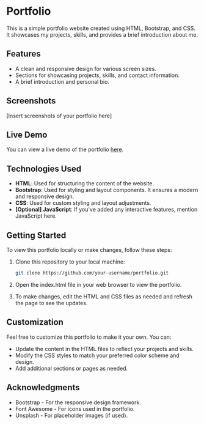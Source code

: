 # Portfolio

This is a simple portfolio website created using HTML, Bootstrap, and CSS. It showcases my projects, skills, and provides a brief introduction about me.

## Features

- A clean and responsive design for various screen sizes.
- Sections for showcasing projects, skills, and contact information.
- A brief introduction and personal bio.

## Screenshots

[Insert screenshots of your portfolio here]

## Live Demo

You can view a live demo of the portfolio [here](insert-live-demo-link).

## Technologies Used

- **HTML**: Used for structuring the content of the website.
- **Bootstrap**: Used for styling and layout components. It ensures a modern and responsive design.
- **CSS**: Used for custom styling and layout adjustments.
- **[Optional] JavaScript**: If you've added any interactive features, mention JavaScript here.

## Getting Started

To view this portfolio locally or make changes, follow these steps:

1. Clone this repository to your local machine:

   ```bash
   git clone https://github.com/your-username/portfolio.git

2. Open the index.html file in your web browser to view the portfolio.

3. To make changes, edit the HTML and CSS files as needed and refresh the page to see the updates.

## Customization
Feel free to customize this portfolio to make it your own. You can:

- Update the content in the HTML files to reflect your projects and skills.
- Modify the CSS styles to match your preferred color scheme and design.
- Add additional sections or pages as needed.

## Acknowledgments

- Bootstrap - For the responsive design framework.
- Font Awesome - For icons used in the portfolio.
- Unsplash - For placeholder images (if used).




